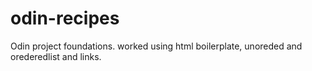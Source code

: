 # odin-recipes
Odin project foundations. worked using html boilerplate, unoreded and orederedlist and links.